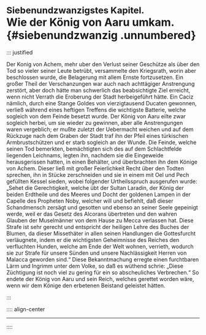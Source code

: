 # <small>Siebenundzwanzigstes Kapitel.</small><br />Wie der König von Aaru umkam.{#siebenundzwanzig .unnumbered}

::: justified

Der Konig von Achem, mehr uber den Verlust seiner Geschütze als über den Tod so
vieler seiner Leute betrübt, versammelte den Kriegsrath, worin aber beschlossen
wurde, die Belagerung mit allem Ernste fortzusetzen. Ein großer Theil der
Verschanzungen war auch nach achttägiger Anstrengung zerstört, aber doch hätte
man schwerlich das beabsichtigte Ziel erreicht, wenn nicht Verrath die Eroberung
der Stadt herbeigeführt hätte. Ein Caciz nämlich, durch eine Stange Goldes von
vierzigtausend Ducaten gewonnen, verließ während eines heftigen Treffens die
wichtigste Batterie, welche sogleich von dem Feinde besetzt wurde. Der König von
Aaru eilte zwar sogleich herbei, um sie wieder zu gewinnen, aber alle
Anstrengungen waren vergeblich; er mußte zuletzt der Uebermacht weichen und auf
dem Rückzuge nach dem Graben der Stadt traf ihn der Pfeil eines türkischen
Armbrustschützen und er starb sogleich an der Wunde. Die Feinde, welche seinen
Tod bemerkten, bemächtigten sich des auf dem Schlachtfelde liegenden Leichnams,
legten ihn, nachdem sie die Eingeweide herausgerissen hatten, in einen Behälter,
und überbrachten ihn dem Könige von Achem. Dieser ließ mit großer Feierlichkeit
Recht über den Todten sprechen, ihn in Stücke zerschneiden und sie in einem mit
Oel und Pech gefüllten Kessel sieden, wobei folgender Urtheilsspruch ausgerufen
wurde: „Sehet die Gerechtigkeit, welche übt der Sultan Laradin, der König der
beiden Erdtheile und des Meeres und Docht der goldenen Lampen in der Capelle des
Propheten Noby, welcher will und befiehlt, daß dieser Schandmensch zersägt und
gesotten und ebenso an seiner Seele gepeinigt werde, weil er das Gesetz des
Alcorans übertreten und den wahren Glauben der Muselmänner von dem Hause zu
Mecca verlassen hat. Diese Strafe ist sehr gerecht und entspricht der heiligen
Lehre des Buches der Blumen, da dieser Missethäter in allen seinen Handlungen
die Gottesfurcht verläugnete, indem er die wichtigsten Geheimnisse des Reiches
den verfluchten Hunden, welche am Ende der Welt wohnen, verrieth, wodurch sie
zur Strafe für unsere Sünden und unsere Nachlässigkeit Herren von Malacca
geworden sind.“ Diese Bekanntmachung erregte einen furchtbaren Lärm und Ingrimm
unter dem Volke, so daß es wüthend schrie: „Diese Züchtigung ist noch viel zu
gering für ein so abscheuliches Verbrechen.“ So endete der König von Aaru und
sein Reich, welches gerettet worden wäre, wenn wir dem Könige den erbetenen
Beistand geleistet hätten.

:::

:::: align-center
****
::::
